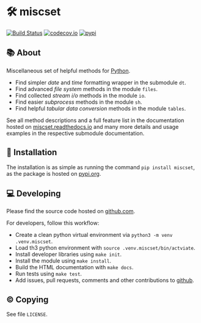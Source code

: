 # 🛠 miscset

[![Build Status](https://travis-ci.com/setempler/miscset.py.svg?branch=main)](https://travis-ci.com/setempler/miscset.py) 
[![codecov.io](https://codecov.io/github/setempler/miscset.py/coverage.svg?branch=main)](https://codecov.io/github/setempler/miscset.py)
[![pypi](https://img.shields.io/pypi/v/miscset.svg)](https://pypi.org/project/miscset/)

## 📚 About

Miscellaneous set of helpful methods for [Python](https://www.python.org).

* Find simpler *date* and *time* formatting wrapper in the submodule `dt`.
* Find advanced *file system* methods in the module `files`.
* Find collected *stream i/o* methods in the module `io`.
* Find easier *subprocess* methods in the module `sh`.
* Find helpful *tabular data conversion* methods in the module `tables`.

See all method descriptions and a full feature list in the documentation hosted on [miscset.readthedocs.io](https://miscset.readthedocs.io) and many more details and usage examples in the respective submodule documentation.

## 💾 Installation

The installation is as simple as running the command `pip install miscset`,
as the package is hosted on [pypi.org](https://pypi.org/project/miscset).

## 💻 Developing

Please find the source code hosted on [github.com](https://github.com/setempler/miscset.py).

For developers, follow this workflow:

* Create a clean python virtual environment via `python3 -m venv .venv.miscset`.
* Load th3 python environment with `source .venv.miscset/bin/actviate`.
* Install developer libraries using `make init`.
* Install the module using `make install`.
* Build the HTML documentation with `make docs`.
* Run tests using `make test`.
* Add issues, pull requests, comments and other contributions to [github](https://github.com/setempler/miscset.py/issues).

## © Copying

See file `LICENSE`.